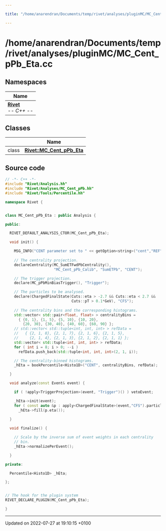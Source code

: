 ```yaml
---

title: "/home/anarendran/Documents/temp/rivet/analyses/pluginMC/MC_Cent_pPb_Eta.cc"

---
```


# /home/anarendran/Documents/temp/rivet/analyses/pluginMC/MC_Cent_pPb_Eta.cc



## Namespaces

| Name           |
| -------------- |
| **[Rivet](http://example.org/namespaces/namespacerivet/)** <br>-*- C++ -*-  |

## Classes

|                | Name           |
| -------------- | -------------- |
| class | **[Rivet::MC_Cent_pPb_Eta](http://example.org/classes/classrivet_1_1mc__cent__ppb__eta/)**  |




## Source code

```cpp
// -*- C++ -*-
#include "Rivet/Analysis.hh"
#include "Rivet/Analyses/MC_Cent_pPb.hh"
#include "Rivet/Tools/Percentile.hh"

namespace Rivet {


class MC_Cent_pPb_Eta : public Analysis {

public:

  RIVET_DEFAULT_ANALYSIS_CTOR(MC_Cent_pPb_Eta);

  void init() {

    MSG_INFO("CENT parameter set to " << getOption<string>("cent","REF"));
              
    // The centrality projection.
    declareCentrality(MC_SumETFwdPbCentrality(),
                      "MC_Cent_pPb_Calib", "SumETPb", "CENT");

    // The trigger projection.
    declare(MC_pPbMinBiasTrigger(), "Trigger");

    // The particles to be analysed.
    declare(ChargedFinalState(Cuts::eta > -2.7 && Cuts::eta < 2.7 &&
                              Cuts::pT > 0.1*GeV), "CFS");
    
    // The centrality bins and the corresponding histograms.
    std::vector< std::pair<float, float> > centralityBins =
      { {0, 1}, {1, 5}, {5, 10}, {10, 20},
        {20, 30}, {30, 40}, {40, 60}, {60, 90} };
    // std::vector< std::tuple<int, int, int> > refData =
    //   { {2, 1, 8}, {2, 1, 7}, {2, 1, 6}, {2, 1, 5},
    //     {2, 1, 4}, {2, 1, 3}, {2, 1, 2}, {2, 1, 1} };
    std::vector< std::tuple<int, int, int> > refData;
    for ( int i = 8; i > 0; --i )
      refData.push_back(std::tuple<int, int, int>(2, 1, i));

    // The centrality-binned histograms.
    _hEta = bookPercentile<Histo1D>("CENT", centralityBins, refData);

  }

  void analyze(const Event& event) {

    if ( !apply<TriggerProjection>(event, "Trigger")() ) vetoEvent;

    _hEta->init(event);
    for ( const auto &p : apply<ChargedFinalState>(event,"CFS").particles() )
      _hEta->fill(p.eta());

  }
    
  void finalize() {

    // Scale by the inverse sum of event weights in each centrality
    // bin.
    _hEta->normalizePerEvent();

  }

private:

  Percentile<Histo1D> _hEta;

};


// The hook for the plugin system
RIVET_DECLARE_PLUGIN(MC_Cent_pPb_Eta);

}
```


-------------------------------

Updated on 2022-07-27 at 19:10:15 +0100
